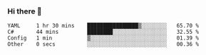 ### Hi there 👋

<!--START_SECTION:waka-->

```text
YAML     1 hr 30 mins    ████████████████▒░░░░░░░░   65.70 %
C#       44 mins         ████████░░░░░░░░░░░░░░░░░   32.55 %
Config   1 min           ▒░░░░░░░░░░░░░░░░░░░░░░░░   01.39 %
Other    0 secs          ░░░░░░░░░░░░░░░░░░░░░░░░░   00.36 %
```

<!--END_SECTION:waka-->

<!--
**Jonas-VanHaeken/Jonas-VanHaeken** is a ✨ _special_ ✨ repository because its `README.md` (this file) appears on your GitHub profile.

Here are some ideas to get you started:

- 🔭 I’m currently working on ...
- 🌱 I’m currently learning ...
- 👯 I’m looking to collaborate on ...
- 🤔 I’m looking for help with ...
- 💬 Ask me about ...
- 📫 How to reach me: ...
- 😄 Pronouns: ...
- ⚡ Fun fact: ...
-->
